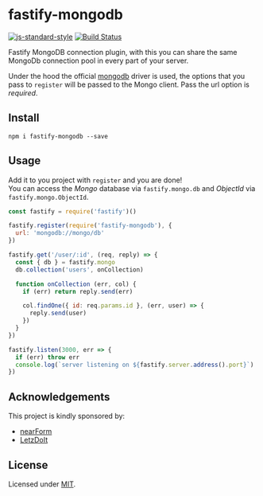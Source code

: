 # fastify-mongodb

[![js-standard-style](https://img.shields.io/badge/code%20style-standard-brightgreen.svg?style=flat)](http://standardjs.com/)  [![Build Status](https://travis-ci.org/fastify/fastify-mongodb.svg?branch=master)](https://travis-ci.org/fastify/fastify-mongodb)

Fastify MongoDB connection plugin, with this you can share the same MongoDb connection pool in every part of your server.

Under the hood the official [mongodb](https://github.com/mongodb/node-mongodb-native) driver is used, the options that you pass to `register` will be passed to the Mongo client. Pass the url option is *required*.

## Install
```
npm i fastify-mongodb --save
```
## Usage
Add it to you project with `register` and you are done!  
You can access the *Mongo* database via `fastify.mongo.db` and *ObjectId* via `fastify.mongo.ObjectId`.
```js
const fastify = require('fastify')()

fastify.register(require('fastify-mongodb'), {
  url: 'mongodb://mongo/db'
})

fastify.get('/user/:id', (req, reply) => {
  const { db } = fastify.mongo
  db.collection('users', onCollection)

  function onCollection (err, col) {
    if (err) return reply.send(err)

    col.findOne({ id: req.params.id }, (err, user) => {
      reply.send(user)
    })
  }
})

fastify.listen(3000, err => {
  if (err) throw err
  console.log(`server listening on ${fastify.server.address().port}`)
})
```

## Acknowledgements

This project is kindly sponsored by:
- [nearForm](http://nearform.com)
- [LetzDoIt](http://www.letzdoitapp.com/)

## License

Licensed under [MIT](./LICENSE).
